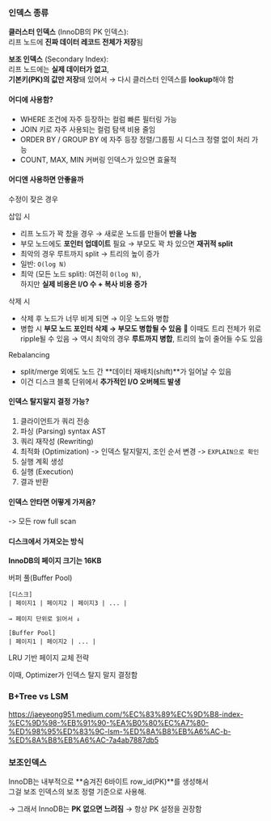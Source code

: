 

### 인덱스 종류
**클러스터 인덱스** (InnoDB의 PK 인덱스):  
리프 노드에 **진짜 데이터 레코드 전체가 저장**됨

**보조 인덱스** (Secondary Index):  
리프 노드에는 **실제 데이터가 없고**,  
**기본키(PK)의 값만 저장**돼 있어서 → 다시 클러스터 인덱스를 **lookup**해야 함


#### 어디에 사용함?

- WHERE 조건에 자주 등장하는 컬럼	빠른 필터링 가능
- JOIN 키로 자주 사용되는 컬럼	탐색 비용 줄임
- ORDER BY / GROUP BY 에 자주 등장	정렬/그룹핑 시 디스크 정렬 없이 처리 가능
- COUNT, MAX, MIN	커버링 인덱스가 있으면 효율적

#### 어디엔 사용하면 안좋을까
수정이 잦은 경우

삽입 시
- 리프 노드가 꽉 찼을 경우 → 새로운 노드를 만들어 **반을 나눔**
- 부모 노드에도 **포인터 업데이트** 필요 → 부모도 꽉 차 있으면 **재귀적 split**
- 최악의 경우 루트까지 split → 트리의 높이 증가
- 일반: `O(log N)`
- 최악 (모든 노드 split): 여전히 `O(log N)`,  
    하지만 **실제 비용은 I/O 수 + 복사 비용 증가**

삭제 시
- 삭제 후 노드가 너무 비게 되면 → 이웃 노드와 병합
- 병합 시 **부모 노드 포인터 삭제 → 부모도 병합될 수 있음**
📌 이때도 트리 전체가 위로 ripple될 수 있음
→ 역시 최악의 경우 **루트까지 병합**, 트리의 높이 줄어들 수도 있음


Rebalancing
- split/merge 외에도 노드 간 **데이터 재배치(shift)**가 일어날 수 있음
- 이건 디스크 블록 단위에서 **추가적인 I/O 오버헤드 발생**



#### 인덱스 탈지말지 결정 가능?

1. 클라이언트가 쿼리 전송
2. 파싱 (Parsing) syntax AST
3. 쿼리 재작성 (Rewriting) 
4. 최적화 (Optimization) -> 인덱스 탈지말지, 조인 순서 변경 -> `EXPLAIN으로 확인`
5. 실행 계획 생성
6. 실행 (Execution)
7. 결과 반환

#### 인덱스 안타면 어떻게 가져옴?
-> 모든 row full scan


#### 디스크에서 가져오는 방식
**InnoDB의 페이지 크기는 16KB**

버퍼 풀(Buffer Pool)

```
[디스크]
| 페이지1 | 페이지2 | 페이지3 | ... |

→ 페이지 단위로 읽어서 ↓

[Buffer Pool]
| 페이지1 | 페이지2 | ... |

```

LRU 기반 페이지 교체 전략


이때, Optimizer가 인덱스 탈지 말지 결정함
### B+Tree vs LSM

https://jaeyeong951.medium.com/%EC%83%89%EC%9D%B8-index-%EC%9D%98-%EB%91%90-%EA%B0%80%EC%A7%80-%ED%98%95%ED%83%9C-lsm-%ED%8A%B8%EB%A6%AC-b-%ED%8A%B8%EB%A6%AC-7a4ab7887db5

### 보조인덱스 


InnoDB는 내부적으로 **숨겨진 6바이트 row_id(PK)**를 생성해서  
그걸 보조 인덱스의 보조 정렬 기준으로 사용해.

→ 그래서 InnoDB는 **PK 없으면 느려짐** → 항상 PK 설정을 권장함